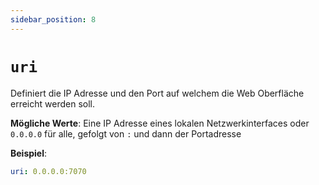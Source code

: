 ```yaml
---
sidebar_position: 8
---
```


# `uri`

Definiert die IP Adresse und den Port auf welchem die Web Oberfläche erreicht werden soll.

**Mögliche Werte**: Eine IP Adresse eines lokalen Netzwerkinterfaces oder `0.0.0.0` für alle, gefolgt von `:` und dann der Portadresse

**Beispiel**:

```yaml
uri: 0.0.0.0:7070
```
